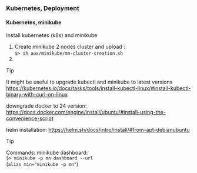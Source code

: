 ### Kubernetes, Deployment

#### Kubernetes, minikube  
Install kubernetes (k8s) and minikube  
   1. Create minikube 2 nodes cluster and upload :  
      `$> sh aux/minikube/mn-cluster-creation.sh`  
   2. 

> [!Tip]
> 
> It might be useful to upgrade kubectl and minikube to latest versions  
> https://kubernetes.io/docs/tasks/tools/install-kubectl-linux/#install-kubectl-binary-with-curl-on-linux  
> 
> downgrade docker to 24 version:  
> https://docs.docker.com/engine/install/ubuntu/#install-using-the-convenience-script  
> 
> helm installation:
> https://helm.sh/docs/intro/install/#from-apt-debianubuntu

> [!Tip]
> 
> Commands:
> minikube dashboard:  
> `$> minikube -p mn dashboard --url`  
> (`alias min="minikube -p mn"`)
> 
